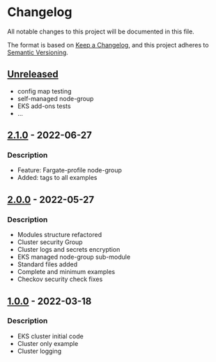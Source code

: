 # Changelog
All notable changes to this project will be documented in this file.

The format is based on [Keep a Changelog](https://keepachangelog.com/en/1.0.0/),
and this project adheres to [Semantic Versioning](https://semver.org/spec/v2.0.0.html).

## [Unreleased]
- config map testing
- self-managed node-group
- EKS add-ons tests
- ...

## [2.1.0] - 2022-06-27
### Description
- Feature: Fargate-profile node-group
- Added: tags to all examples

## [2.0.0] - 2022-05-27
### Description
- Modules structure refactored
- Cluster security Group
- Cluster logs and secrets encryption
- EKS managed node-group sub-module
- Standard files added
- Complete and minimum examples
- Checkov security check fixes

## [1.0.0] - 2022-03-18
### Description
- EKS cluster initial code
- Cluster only example
- Cluster logging

[Unreleased]: https://github.com/boldlink/terraform-module-template/compare/2.0.1...HEAD

[2.1.0]: https://github.com/boldlink/terraform-module-template/releases/tag/2.1.0

[2.0.0]: https://github.com/boldlink/terraform-module-template/releases/tag/2.0.0

[1.0.0]: https://github.com/boldlink/terraform-module-template/releases/tag/1.0.0
